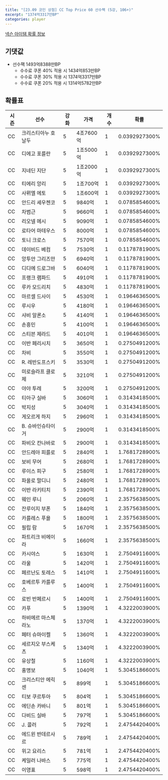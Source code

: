 ```yaml
---
title: "[23.09 코인 상점] CC Top Price 60 선수팩 (5강, 106+)"
excerpt: "1374억3317만BP"
categories: player
---
```

[넥슨 아이템 확률 정보](http://iteminfo.nexon.com/probability/fo4?sn=7383)

## 기댓값
  - 선수팩 1493억8388만BP
    - 수수료 쿠폰 40% 적용 시 1434억853만BP
    - 수수료 쿠폰 30% 적용 시 1374억3317만BP
    - 수수료 쿠폰 20% 적용 시 1314억5782만BP


## 확률표

|시즌|선수|강화|가격|개수|확률|
|---|---|---|---|---|---|
|CC|크리스티아누 호날두|5|4조7600억|1|0.0392927300%|
|CC|디에고 포를란|5|1조5000억|1|0.0392927300%|
|CC|지네딘 지단|5|1조2000억|1|0.0392927300%|
|CC|티에리 앙리|5|1조700억|1|0.0392927300%|
|CC|사뮈엘 에토|5|1조600억|1|0.0392927300%|
|CC|안드리 셰우첸코|5|9840억|1|0.0785854600%|
|CC|차범근|5|9660억|1|0.0785854600%|
|CC|리오넬 메시|5|9090억|1|0.0785854600%|
|CC|로타어 마테우스|5|8000억|1|0.0785854600%|
|CC|토니 크로스|5|7570억|1|0.0785854600%|
|CC|데이비드 베컴|5|7530억|1|0.1178781900%|
|CC|앙투안 그리즈만|5|6940억|1|0.1178781900%|
|CC|디디에 드로그바|5|6040억|1|0.1178781900%|
|CC|프랭크 램파드|5|4910억|1|0.1178781900%|
|CC|루카 모드리치|5|4830억|1|0.1178781900%|
|CC|마르셀 드사이|5|4530억|1|0.1964636500%|
|CC|루시우|5|4180억|1|0.1964636500%|
|CC|샤비 알론소|5|4140억|1|0.1964636500%|
|CC|손흥민|5|4100억|1|0.1964636500%|
|CC|스티븐 제라드|5|4010억|1|0.1964636500%|
|CC|이반 페리시치|5|3650억|1|0.2750491200%|
|CC|차비|5|3550억|1|0.2750491200%|
|CC|R. 레반도프스키|5|3530억|1|0.2750491200%|
|CC|미로슬라프 클로제|5|3210억|1|0.2750491200%|
|CC|야야 투레|5|3200억|1|0.2750491200%|
|CC|티아구 실바|5|3060억|1|0.3143418500%|
|CC|박지성|5|3040억|1|0.3143418500%|
|CC|게오르게 하지|5|2960억|1|0.3143418500%|
|CC|B. 슈바인슈타이거|5|2900억|1|0.3143418500%|
|CC|파비오 칸나바로|5|2900억|1|0.3143418500%|
|CC|안드레아 피를로|5|2840억|1|1.7681728900%|
|CC|보비 무어|5|2680억|1|1.7681728900%|
|CC|루이스 피구|5|2580억|1|1.7681728900%|
|CC|파올로 말디니|5|2480억|1|1.7681728900%|
|CC|이반 라키티치|5|2390억|1|1.7681728900%|
|CC|웨인 루니|5|2060억|1|2.3575638500%|
|CC|잔루이지 부폰|5|1840억|1|2.3575638500%|
|CC|카를레스 푸욜|5|1800억|1|2.3575638500%|
|CC|필립 람|5|1670억|1|2.3575638500%|
|CC|파트리크 비에이라|5|1660억|1|2.3575638500%|
|CC|카시야스|5|1630억|1|2.7504911600%|
|CC|라울|5|1420억|1|2.7504911600%|
|CC|페르난도 토레스|5|1410억|1|2.7504911600%|
|CC|호베르투 카를루스|5|1400억|1|2.7504911600%|
|CC|로빈 반페르시|5|1400억|1|2.7504911600%|
|CC|카푸|5|1390억|1|4.3222003900%|
|CC|하비에르 마스체라노|5|1370억|1|4.3222003900%|
|CC|페터 슈마이켈|5|1360억|1|4.3222003900%|
|CC|세르지오 부스케츠|5|1340억|1|4.3222003900%|
|CC|유상철|5|1160억|1|4.3222003900%|
|CC|홍명보|5|1040억|1|5.3045186600%|
|CC|크리스티안 에릭센|5|899억|1|5.3045186600%|
|CC|티보 쿠르투아|5|804억|1|5.3045186600%|
|CC|에딘손 카바니|5|801억|1|5.3045186600%|
|CC|다비드 실바|5|797억|1|5.3045186600%|
|CC|J. 콜러|5|792억|1|2.4754420400%|
|CC|에드윈 반데르사르|5|789억|1|2.4754420400%|
|CC|위고 요리스|5|781억|1|2.4754420400%|
|CC|케일러 나바스|5|775억|1|2.4754420400%|
|CC|이영표|5|598억|1|2.4754420400%|
